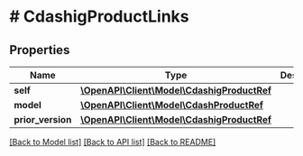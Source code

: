 # # CdashigProductLinks

## Properties

Name | Type | Description | Notes
------------ | ------------- | ------------- | -------------
**self** | [**\OpenAPI\Client\Model\CdashigProductRef**](CdashigProductRef.md) |  | [optional]
**model** | [**\OpenAPI\Client\Model\CdashProductRef**](CdashProductRef.md) |  | [optional]
**prior_version** | [**\OpenAPI\Client\Model\CdashigProductRef**](CdashigProductRef.md) |  | [optional]

[[Back to Model list]](../../README.md#models) [[Back to API list]](../../README.md#endpoints) [[Back to README]](../../README.md)
